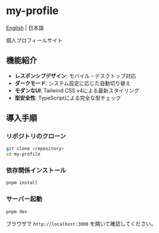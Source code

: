 # my-profile

[English](./docs/lang/en.md) | 日本語

個人プロフィールサイト

## 機能紹介

- **レスポンシブデザイン**: モバイル・デスクトップ対応
- **ダークモード**: システム設定に応じた自動切り替え
- **モダンなUI**: Tailwind CSS v4による最新スタイリング
- **型安全性**: TypeScriptによる完全な型チェック

## 導入手順

### リポジトリのクローン

```bash
git clone <repository>
cd my-profile
```

### 依存関係インストール

```bash
pnpm install
```

### サーバー起動

```bash
pnpm dev
```

ブラウザで `http://localhost:3000` を開いて確認してください。
